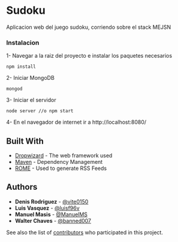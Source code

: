 
# Sudoku

Aplicacion web del juego sudoku, corriendo sobre el stack MEJSN

### Instalacion

1- Navegar a la raiz del proyecto e instalar los paquetes necesarios

```
npm install
```

2- Iniciar MongoDB

```
mongod
```

3- Iniciar el servidor

```
node server //o npm start
```

4- En el navegador de internet ir a http://localhost:8080/


## Built With

* [Dropwizard](http://www.dropwizard.io/1.0.2/docs/) - The web framework used
* [Maven](https://maven.apache.org/) - Dependency Management
* [ROME](https://rometools.github.io/rome/) - Used to generate RSS Feeds


## Authors

* **Denis Rodriguez**  - [@vite0150](https://github.com/vite0150)
* **Luis Vasquez**  - [@luisf96v](https://github.com/luisf96v)
* **Manuel Masis**  - [@ManuelMS](https://github.com/ManuelMS) 
* **Walter Chaves**  - [@banned007](https://github.com/banned007)

See also the list of [contributors](https://github.com/UNAParadigmas/Sudoku/contributors) who participated in this project.
